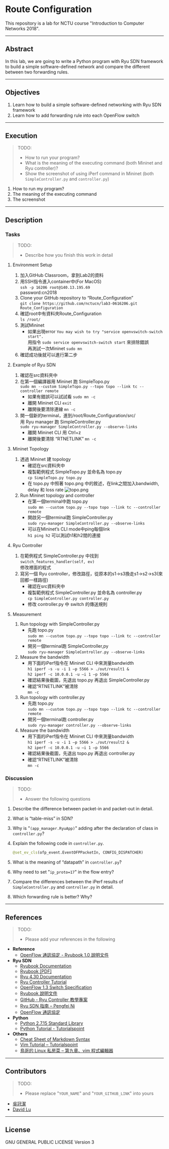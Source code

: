 # Route Configuration

This repository is a lab for NCTU course "Introduction to Computer Networks 2018".

---
## Abstract

In this lab, we are going to write a Python program with Ryu SDN framework to build a simple software-defined network and compare the different between two forwarding rules.

---
## Objectives

1. Learn how to build a simple software-defined networking with Ryu SDN framework
2. Learn how to add forwarding rule into each OpenFlow switch

---
## Execution

> TODO:
> * How to run your program?
> * What is the meaning of the executing command (both Mininet and Ryu controller)?
> * Show the screenshot of using iPerf command in Mininet (both `SimpleController.py` and `controller.py`)  

1. How to run my program?
2. The meaning of the executing command
3. The screenshot

---
## Description

### Tasks

> TODO:
> * Describe how you finish this work in detail

1. Environment Setup
   1) 加入GitHub Classroom，拿到Lab2的資料
   2) 用SSH指令進入container中(For MacOS)  
      `ssh -p 16206 root@140.13.195.69`  
      password:cn2018
   3) Clone your GitHub repository to “Route_Configuration”  
      `git clone https://github.com/nctucn/lab3-0616206.git Route_Configuration`  
   4) 確認root中有資料夾Route_Configuration  
      `ls /root/`
   5) 測試Mininet  
      * 如果出現error `You may wish to try "service openvswitch-switch start".`  
        用指令 `sudo service openvswitch-switch start` 來排除錯誤  
        再測試一次Mininet `sudo mn`
   6) 確認成功後就可以進行第二步   

2. Example of Ryu SDN
   1) 確認在src資料夾中
   2) 在第一個編譯器用 Mininet 跑 SimpleTopo.py  
      `sudo mn --custom SimpleTopo.py --topo topo --link tc --controller remote`  
      * 如果有錯誤可以試試看 `sudo mn -c`
      * 離開 Mininet CLI `exit`
      * 離開後要清除連線 `mn -c`
   3) 開一個新的terminal，進到/root/Route_Configuration/src/  
      用 Ryu manager 跑 SimpleController.py  
      `sudo ryu-manager SimpleController.py --observe-links`  
      * 離開 Mininet CLI 用 Ctrl+z
      * 離開後要清除 “RTNETLINK” `mn -c`

3. Mininet Topology
   1) 透過 Mininet 建 topology
      * 確認在src資料夾中
      * 複製範例程式 SimpleTopo.py 並命名為 topo.py  
         `cp SimpleTopo.py topo.py`
      * 在 topo.py 中照著 topo.png 中的敘述，在link之間加入bandwidth, delay 和 loss rate
         ![topo.png](https://github.com/nctucn/lab3-kuanchiehwu/blob/master/new_topo.jpg)
   2) Run Mininet topology and controller
      * 在第一個terminal中跑 topo.py  
         `sudo mn --custom topo.py --topo topo --link tc --controller remote`
      * 開啟另一個terminal跑 SimpleController.py  
         `sudo ryu-manager SimpleController.py --observe-links`  
      * 可以在Mininet’s CLI mode中ping每個link  
         `h1 ping h2` 可以測試h1和h2間的連接

4. Ryu Controller
   1) 在範例程式 SimpleController.py 中找到 `switch_features_handler(self, ev)`  
      修改裡面的程式
   2) 寫另一個 Ryu controller，修改路徑，從原本的s1->s3換走s1->s2->s3(來回都一樣路徑)  
      * 確認在src資料夾中
      * 複製範例程式 SimpleController.py 並命名為 controller.py  
         `cp SimpleController.py controller.py`
      * 修改 controller.py 中 switch 的傳送規則

5. Measurement
   1) Run topology with SimpleController.py
      * 先跑 topo.py  
         `sudo mn --custom topo.py --topo topo --link tc --controller remote`
      * 開另一個terminal跑 SimpleController,py  
         `sudo ryu-manager SimpleController.py --observe-links` 
   2) Measure the bandwidth  
      * 用下面的iPerf指令在 Mininet CLI 中來測量bandwidth  
         `h1 iperf -s -u -i 1 –p 5566 > ./out/result1 &`  
         `h2 iperf -c 10.0.0.1 -u –i 1 –p 5566`  
      * 確認結果後截圖，先退出 topo.py 再退出 SimpleController.py  
      * 確認“RTNETLINK”被清除  
         `mn -c`
   3) Run topology with controller.py
      * 先跑 topo.py  
         `sudo mn --custom topo.py --topo topo --link tc --controller remote`
      * 開另一個terminal跑 controller.py  
         `sudo ryu-manager controller.py --observe-links` 
   4) Measure the bandwidth
      * 用下面的iPerf指令在 Mininet CLI 中來測量bandwidth  
         `h1 iperf -s -u -i 1 –p 5566 > ./out/result2 &`  
         `h2 iperf -c 10.0.0.1 -u –i 1 –p 5566`
      * 確認結果後截圖，先退出 topo.py 再退出 controller.py 
      * 確認“RTNETLINK”被清除  
         `mn -c`

### Discussion

> TODO:
> * Answer the following questions

1. Describe the difference between packet-in and packet-out in detail.
   
2. What is “table-miss” in SDN?
   
3. Why is "`(app_manager.RyuApp)`" adding after the declaration of class in `controller.py`?
   
4. Explain the following code in `controller.py`.
    ```python
    @set_ev_cls(ofp_event.EventOFPPacketIn, CONFIG_DISPATCHER)
    ```

5. What is the meaning of “datapath” in `controller.py`?
   
6. Why need to set "`ip_proto=17`" in the flow entry?
   
7. Compare the differences between the iPerf results of `SimpleController.py` and `controller.py` in detail.
   
8. Which forwarding rule is better? Why?

---
## References

> TODO: 
> * Please add your references in the following

* **Reference**
    * [OpenFlow 通訊協定 - Ryubook 1.0 說明文件](https://osrg.github.io/ryu-book/zh_tw/html/openflow_protocol.html)
* **Ryu SDN**
    * [Ryubook Documentation](https://osrg.github.io/ryu-book/en/html/)
    * [Ryubook [PDF]](https://osrg.github.io/ryu-book/en/Ryubook.pdf)
    * [Ryu 4.30 Documentation](https://github.com/mininet/mininet/wiki/Introduction-to-Mininet)
    * [Ryu Controller Tutorial](http://sdnhub.org/tutorials/ryu/)
    * [OpenFlow 1.3 Switch Specification](https://www.opennetworking.org/wp-content/uploads/2014/10/openflow-spec-v1.3.0.pdf)
    * [Ryubook 說明文件](https://osrg.github.io/ryu-book/zh_tw/html/)
    * [GitHub - Ryu Controller 教學專案](https://github.com/OSE-Lab/Learning-SDN/blob/master/Controller/Ryu/README.md)
    * [Ryu SDN 指南 – Pengfei Ni](https://feisky.gitbooks.io/sdn/sdn/ryu.html)
    * [OpenFlow 通訊協定](https://osrg.github.io/ryu-book/zh_tw/html/openflow_protocol.html)
* **Python**
    * [Python 2.7.15 Standard Library](https://docs.python.org/2/library/index.html)
    * [Python Tutorial - Tutorialspoint](https://www.tutorialspoint.com/python/)
* **Others**
    * [Cheat Sheet of Markdown Syntax](https://www.markdownguide.org/cheat-sheet)
    * [Vim Tutorial – Tutorialspoint](https://www.tutorialspoint.com/vim/index.htm)
    * [鳥哥的 Linux 私房菜 – 第九章、vim 程式編輯器](http://linux.vbird.org/linux_basic/0310vi.php)

---
## Contributors

> TODO:
> * Please replace "`YOUR_NAME`" and "`YOUR_GITHUB_LINK`" into yours

* [吳冠潔](https://github.com/kuanchiehwu)
* [David Lu](https://github.com/yungshenglu)

---
## License

GNU GENERAL PUBLIC LICENSE Version 3
